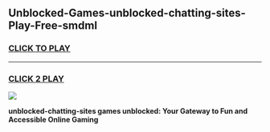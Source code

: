 
## Unblocked-Games-unblocked-chatting-sites-Play-Free-smdml
<h3>
<a href="https://premium76.site?title=unblocked-chatting-sites&ref=10A">CLICK TO PLAY</a></h3>
<hr>

<h3>
<a href="https://premium76.site?title=unblocked-chatting-sites&ref=10A">CLICK 2 PLAY</a>
  
</h3>

<a href="https://premium76.site?title=unblocked-chatting-sites&ref=10A"><img src="https://clearcache.store/games.png"></a>


**unblocked-chatting-sites games unblocked: Your Gateway to Fun and Accessible Online Gaming**
